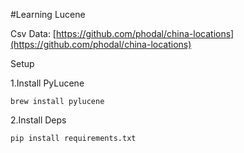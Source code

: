 #Learning Lucene

Csv Data: [https://github.com/phodal/china-locations](https://github.com/phodal/china-locations)

Setup

1.Install PyLucene

    brew install pylucene

2.Install Deps

    pip install requirements.txt